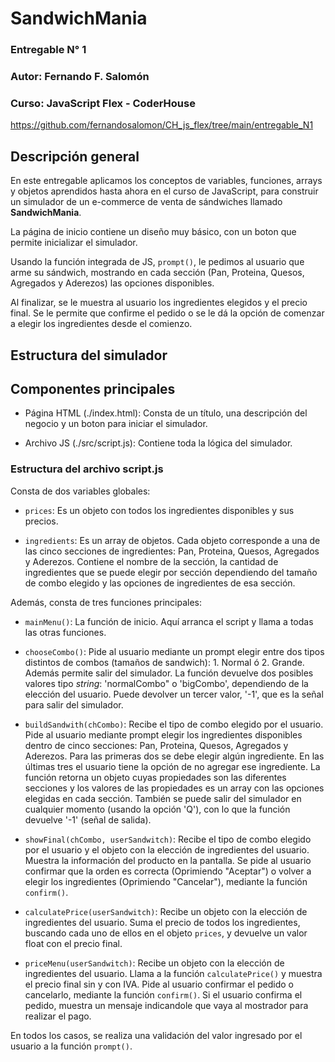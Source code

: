 # SandwichMania

### Entregable N° 1
### Autor: Fernando F. Salomón
### Curso: JavaScript Flex - CoderHouse
https://github.com/fernandosalomon/CH_js_flex/tree/main/entregable_N1

## Descripción general

En este entregable aplicamos los conceptos de variables, funciones, arrays y objetos aprendidos hasta ahora en el curso de JavaScript, para construir un simulador de un e-commerce de venta de sándwiches llamado **SandwichMania**. 

La página de inicio contiene un diseño muy básico, con un boton que permite inicializar el simulador.

Usando la función integrada de JS, ```prompt()```, le pedimos al usuario que arme su sándwich, mostrando en cada sección (Pan, Proteina, Quesos, Agregados y Aderezos) las opciones disponibles.

Al finalizar, se le muestra al usuario los ingredientes elegidos y el precio final. Se le permite que confirme el pedido o se le dá la opción de comenzar a elegir los ingredientes desde el comienzo.

## Estructura del simulador

## Componentes principales

* Página HTML (./index.html): Consta de un título, una descripción del negocio y un boton para iniciar el simulador.

* Archivo JS (./src/script.js): Contiene toda la lógica del simulador.

### Estructura del archivo script.js

Consta de dos variables globales:

* ```prices```: Es un objeto con todos los ingredientes disponibles y sus precios.

* ```ingredients```: Es un array de objetos. Cada objeto corresponde a una de las cinco secciones de ingredientes: Pan, Proteina, Quesos, Agregados y Aderezos. Contiene el nombre de la sección, la cantidad de ingredientes que se puede elegir por sección dependiendo del tamaño de combo elegido y las opciones de ingredientes de esa sección.

Además, consta de tres funciones principales:

* ```mainMenu()```: La función de inicio. Aquí arranca el script y llama a todas las otras funciones.

* ```chooseCombo()```: Pide al usuario mediante un prompt elegir entre dos tipos distintos de combos (tamaños de sandwich): 1. Normal ó 2. Grande. Además permite salir del simulador. La función devuelve dos posibles valores tipo *string*: 'normalCombo" o 'bigCombo', dependiendo de la elección del usuario. Puede devolver un tercer valor, '-1', que es la señal para salir del simulador.

* ```buildSandwith(chCombo)```: Recibe el tipo de combo elegido por el usuario. Pide al usuario mediante prompt elegir los ingredientes disponibles dentro de cinco secciones: Pan, Proteina, Quesos, Agregados y Aderezos. Para las primeras dos se debe elegir algún ingrediente. En las últimas tres el usuario tiene la opción de no agregar ese ingrediente. La función retorna un objeto cuyas propiedades son las diferentes secciones y los valores de las propiedades es un array con las opciones elegidas en cada sección. También se puede salir del simulador en cualquier momento (usando la opción 'Q'), con lo que la función devuelve '-1' (señal de salida).

* ```showFinal(chCombo, userSandwitch)```: Recibe el tipo de combo elegido por el usuario y el objeto con la elección de ingredientes del usuario. Muestra la información del producto en la pantalla. Se pide al usuario confirmar que la orden es correcta (Oprimiendo "Aceptar") o volver a elegir los ingredientes (Oprimiendo "Cancelar"), mediante la función  ```confirm()```.

* ```calculatePrice(userSandwitch)```: Recibe un objeto con la elección de ingredientes del usuario. Suma el precio de todos los ingredientes, buscando cada uno de ellos en el objeto ```prices```, y devuelve un valor float con el precio final.

* ```priceMenu(userSandwitch)```: Recibe un objeto con la elección de ingredientes del usuario. Llama a la función ```calculatePrice()``` y muestra el precio final sin y con IVA. Pide al usuario confirmar el pedido o cancelarlo, mediante la función ```confirm()```. Si el usuario confirma el pedido, muestra un mensaje indicandole que vaya al mostrador para realizar el pago.

En todos los casos, se realiza una validación del valor ingresado por el usuario a la función ```prompt()```.

